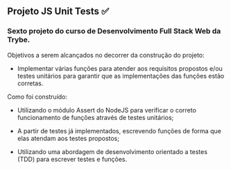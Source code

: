 ## Projeto JS Unit Tests :white_check_mark:

### Sexto projeto do curso de Desenvolvimento Full Stack Web da Trybe.

Objetivos a serem alcançados no decorrer da construção do projeto:

- Implementar várias funções para atender aos requisitos propostos e/ou testes unitários para garantir que as implementações das funções estão corretas.

Como foi construído:

- Utilizando o módulo Assert do NodeJS para verificar o correto funcionamento de funções através de testes unitários;

- A partir de testes já implementados, escrevendo funções de forma que elas atendam aos testes propostos;

- Utilizando uma abordagem de desenvolvimento orientado a testes (TDD) para escrever testes e funções.